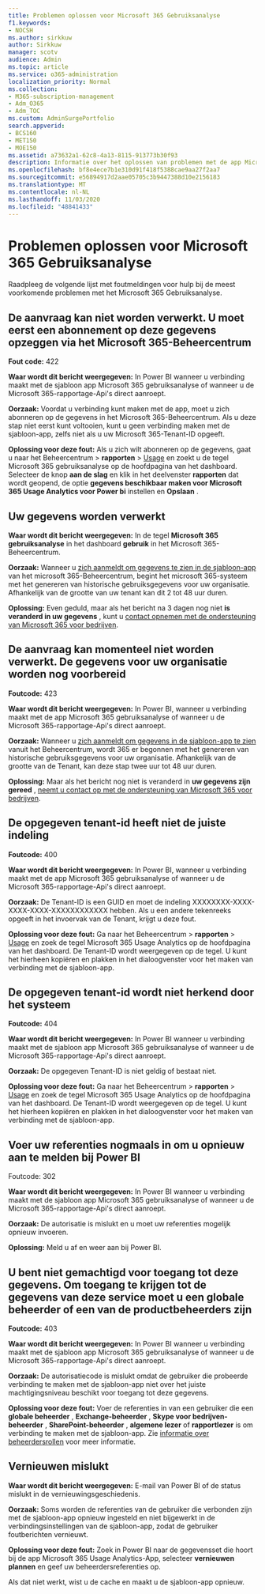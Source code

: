 ```yaml
---
title: Problemen oplossen voor Microsoft 365 Gebruiksanalyse
f1.keywords:
- NOCSH
ms.author: sirkkuw
author: Sirkkuw
manager: scotv
audience: Admin
ms.topic: article
ms.service: o365-administration
localization_priority: Normal
ms.collection:
- M365-subscription-management
- Adm_O365
- Adm_TOC
ms.custom: AdminSurgePortfolio
search.appverid:
- BCS160
- MET150
- MOE150
ms.assetid: a73632a1-62c8-4a13-8115-913773b30f93
description: Informatie over het oplossen van problemen met de app Microsoft 365 gebruiksanalyse.
ms.openlocfilehash: bf8e4ece7b1e310d91f418f5388cae9aa27f2aa7
ms.sourcegitcommit: e56894917d2aae05705c3b9447388d10e2156183
ms.translationtype: MT
ms.contentlocale: nl-NL
ms.lasthandoff: 11/03/2020
ms.locfileid: "48841433"
---
```

# <a name="troubleshooting-microsoft-365-usage-analytics"></a>Problemen oplossen voor Microsoft 365 Gebruiksanalyse

Raadpleeg de volgende lijst met foutmeldingen voor hulp bij de meest voorkomende problemen met het Microsoft 365 Gebruiksanalyse.
  
    
## <a name="we-are-unable-to-process-your-request-you-have-to-first-subscribe-to-this-data-from-the-microsoft-365-admin-center"></a>De aanvraag kan niet worden verwerkt. U moet eerst een abonnement op deze gegevens opzeggen via het Microsoft 365-Beheercentrum

 **Fout code:** 422 
  
 **Waar wordt dit bericht weergegeven:** In Power BI wanneer u verbinding maakt met de sjabloon app Microsoft 365 gebruiksanalyse of wanneer u de Microsoft 365-rapportage-Api's direct aanroept. 
  
 **Oorzaak:** Voordat u verbinding kunt maken met de app, moet u zich abonneren op de gegevens in het Microsoft 365-Beheercentrum. Als u deze stap niet eerst kunt voltooien, kunt u geen verbinding maken met de sjabloon-app, zelfs niet als u uw Microsoft 365-Tenant-ID opgeeft. 
  
 **Oplossing voor deze fout:** Als u zich wilt abonneren op de gegevens, gaat u naar het Beheercentrum \> **rapporten** \> <a href="https://go.microsoft.com/fwlink/p/?linkid=2074756" target="_blank">Usage</a> en zoekt u de tegel Microsoft 365 gebruiksanalyse op de hoofdpagina van het dashboard. Selecteer de knop **aan de slag** en klik in het deelvenster **rapporten** dat wordt geopend, de optie **gegevens beschikbaar maken voor Microsoft 365 Usage Analytics voor Power bi** instellen en **Opslaan** .
  
## <a name="we-are-processing-your-data"></a>Uw gegevens worden verwerkt

 **Waar wordt dit bericht weergegeven:** In de tegel **Microsoft 365 gebruiksanalyse** in het dashboard **gebruik** in het Microsoft 365-Beheercentrum. 
  
 **Oorzaak:** Wanneer u [zich aanmeldt om gegevens te zien in de sjabloon-app](enable-usage-analytics.md) van het microsoft 365-Beheercentrum, begint het microsoft 365-systeem met het genereren van historische gebruiksgegevens voor uw organisatie. Afhankelijk van de grootte van uw tenant kan dit 2 tot 48 uur duren. 
  
 **Oplossing:** Even geduld, maar als het bericht na 3 dagen nog niet **is veranderd in uw gegevens** , kunt u [contact opnemen met de ondersteuning van Microsoft 365 voor bedrijven](../contact-support-for-business-products.md).
  
## <a name="we-are-unable-to-process-your-request-at-this-time-we-are-still-preparing-the-data-for-your-organization"></a>De aanvraag kan momenteel niet worden verwerkt. De gegevens voor uw organisatie worden nog voorbereid

 **Foutcode:** 423 
  
 **Waar wordt dit bericht weergegeven:** In Power BI, wanneer u verbinding maakt met de app Microsoft 365 gebruiksanalyse of wanneer u de Microsoft 365-rapportage-Api's direct aanroept. 
  
 **Oorzaak:** Wanneer u [zich aanmeldt om gegevens in de sjabloon-app te zien](enable-usage-analytics.md) vanuit het Beheercentrum, wordt 365 er begonnen met het genereren van historische gebruiksgegevens voor uw organisatie. Afhankelijk van de grootte van de Tenant, kan deze stap twee uur tot 48 uur duren. 
  
 **Oplossing:** Maar als het bericht nog niet is veranderd in **uw gegevens zijn gereed** , [neemt u contact op met de ondersteuning van Microsoft 365 voor bedrijven](../contact-support-for-business-products.md).
  
## <a name="the-tenant-id-you-provided-is-not-in-the-correct-format"></a>De opgegeven tenant-id heeft niet de juiste indeling

 **Foutcode:** 400 
  
 **Waar wordt dit bericht weergegeven:** In Power BI, wanneer u verbinding maakt met de app Microsoft 365 gebruiksanalyse of wanneer u de Microsoft 365-rapportage-Api's direct aanroept. 
  
 **Oorzaak:** De Tenant-ID is een GUID en moet de indeling XXXXXXXX-XXXX-XXXX-XXXX-XXXXXXXXXXXX hebben. Als u een andere tekenreeks opgeeft in het invoervak van de Tenant, krijgt u deze fout. 
  
 **Oplossing voor deze fout:** Ga naar het Beheercentrum \> **rapporten** \> <a href="https://go.microsoft.com/fwlink/p/?linkid=2074756" target="_blank">Usage</a> en zoek de tegel Microsoft 365 Usage Analytics op de hoofdpagina van het dashboard. De Tenant-ID wordt weergegeven op de tegel. U kunt het hierheen kopiëren en plakken in het dialoogvenster voor het maken van verbinding met de sjabloon-app. 
  
## <a name="the-tenant-id-you-provided-is-not-recognized-by-our-system"></a>De opgegeven tenant-id wordt niet herkend door het systeem

 **Foutcode:** 404 
  
 **Waar wordt dit bericht weergegeven:** In Power BI wanneer u verbinding maakt met de sjabloon app Microsoft 365 gebruiksanalyse of wanneer u de Microsoft 365-rapportage-Api's direct aanroept. 
  
 **Oorzaak:** De opgegeven Tenant-ID is niet geldig of bestaat niet. 
  
 **Oplossing voor deze fout:** Ga naar het Beheercentrum \> **rapporten** \> <a href="https://go.microsoft.com/fwlink/p/?linkid=2074756" target="_blank">Usage</a> en zoek de tegel Microsoft 365 Usage Analytics op de hoofdpagina van het dashboard. De Tenant-ID wordt weergegeven op de tegel. U kunt het hierheen kopiëren en plakken in het dialoogvenster voor het maken van verbinding met de sjabloon-app. 
  
## <a name="please-re-enter-your-credentials-to-sign-in-to-power-bi-again"></a>Voer uw referenties nogmaals in om u opnieuw aan te melden bij Power BI

Foutcode: 302
  
 **Waar wordt dit bericht weergegeven:** In Power BI wanneer u verbinding maakt met de sjabloon app Microsoft 365 gebruiksanalyse of wanneer u de Microsoft 365-rapportage-Api's direct aanroept. 
  
 **Oorzaak:** De autorisatie is mislukt en u moet uw referenties mogelijk opnieuw invoeren. 
  
 **Oplossing:** Meld u af en weer aan bij Power BI. 
  
## <a name="you-do-not-have-the-right-authorization-to-access-to-this-data-to-be-able-to-gain-access-to-the-data-from-this-service-you-need-to-be-either-a-global-admin-or-any-one-of-the-product-admins"></a>U bent niet gemachtigd voor toegang tot deze gegevens. Om toegang te krijgen tot de gegevens van deze service moet u een globale beheerder of een van de productbeheerders zijn

 **Foutcode:** 403 
  
 **Waar wordt dit bericht weergegeven:** In Power BI wanneer u verbinding maakt met de sjabloon app Microsoft 365 gebruiksanalyse of wanneer u de Microsoft 365-rapportage-Api's direct aanroept. 
  
 **Oorzaak:** De autorisatiecode is mislukt omdat de gebruiker die probeerde verbinding te maken met de sjabloon-app niet over het juiste machtigingsniveau beschikt voor toegang tot deze gegevens. 
  
 **Oplossing voor deze fout:** Voer de referenties in van een gebruiker die een **globale beheerder** , **Exchange-beheerder** , **Skype voor bedrijven-beheerder** , **SharePoint-beheerder** , **algemene lezer** of **rapportlezer** is om verbinding te maken met de sjabloon-app. Zie [informatie over beheerdersrollen](../add-users/about-admin-roles.md) voor meer informatie. 
  
## <a name="refresh-failed"></a>Vernieuwen mislukt

 **Waar wordt dit bericht weergegeven:** E-mail van Power BI of de status mislukt in de vernieuwingsgeschiedenis. 
  
 **Oorzaak:** Soms worden de referenties van de gebruiker die verbonden zijn met de sjabloon-app opnieuw ingesteld en niet bijgewerkt in de verbindingsinstellingen van de sjabloon-app, zodat de gebruiker foutberichten vernieuwt. 
  
 **Oplossing voor deze fout:** Zoek in Power BI naar de gegevensset die hoort bij de app Microsoft 365 Usage Analytics-App, selecteer **vernieuwen plannen** en geef uw beheerdersreferenties op. 
  
Als dat niet werkt, wist u de cache en maakt u de sjabloon-app opnieuw.
  
  

